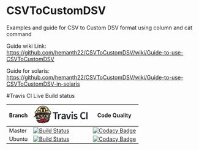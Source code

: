 # CSVToCustomDSV
Examples and guide for CSV to Custom DSV format using column and cat command

Guide wiki Link: https://github.com/hemanth22/CSVToCustomDSV/wiki/Guide-to-use-CSVToCustomDSV

Guide for solaris: https://github.com/hemanth22/CSVToCustomDSV/wiki/Guide-to-use-CSVToCustomDSV-in-solaris


#Travis CI Live Build status

Branch|[![Travis CI logo](TravisCI.png)](https://travis-ci.org)|Code Quality
---|---|---
Master|[![Build Status](https://travis-ci.org/hemanth22/CSVToCustomDSV.svg?branch=master)](https://travis-ci.org/hemanth22/CSVToCustomDSV)|[![Codacy Badge](https://api.codacy.com/project/badge/Grade/f247067749e743f5b2b97b8c9dfa7f8a)](https://www.codacy.com/app/hemanth22hemu/CSVToCustomDSV?utm_source=github.com&amp;utm_medium=referral&amp;utm_content=hemanth22/CSVToCustomDSV&amp;utm_campaign=Badge_Grade)
Ubuntu|[![Build Status](https://travis-ci.org/hemanth22/CSVToCustomDSV.svg?branch=ubuntu)](https://travis-ci.org/hemanth22/CSVToCustomDSV)|[![Codacy Badge](https://api.codacy.com/project/badge/Grade/f247067749e743f5b2b97b8c9dfa7f8a)](https://www.codacy.com/app/hemanth22hemu/CSVToCustomDSV?utm_source=github.com&amp;utm_medium=referral&amp;utm_content=hemanth22/CSVToCustomDSV&amp;utm_campaign=Badge_Grade)
